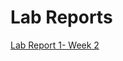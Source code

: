 # Lab Reports

[Lab Report 1- Week 2](https://incogowl.github.io/cse15l-lab-reports/lab-report-1-week-2.html)
